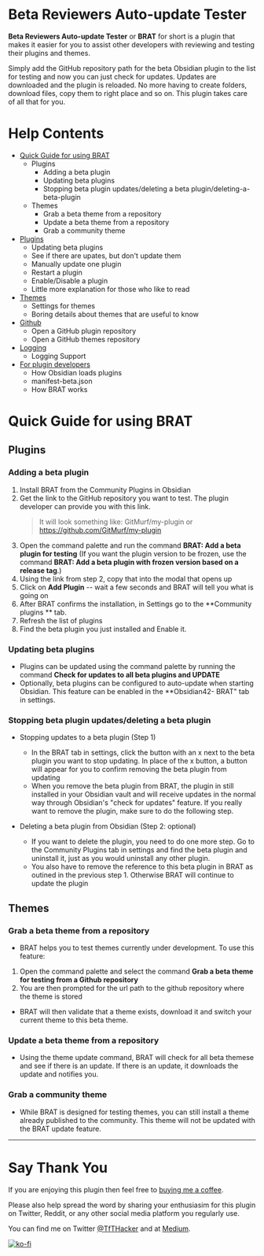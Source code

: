 # Beta Reviewers Auto-update Tester
**Beta Reviewers Auto-update Tester** or **BRAT** for short is a plugin that makes it easier for you to assist other developers with reviewing and testing their plugins and themes. 

Simply add the GitHub repository path for the beta Obsidian plugin to the list for testing and now you can just check for updates. Updates are downloaded and the plugin is reloaded. No more having to create folders, download files, copy them to right place and so on. This plugin takes care of all that for you.

# Help Contents
- [Quick  Guide for using BRAT](#Quick-Guide-for-using-BRAT)
  - Plugins
    - Adding a beta plugin
    - Updating beta plugins
    - Stopping beta plugin updates/deleting a beta plugin/deleting-a-beta-plugin
  - Themes
    - Grab a beta theme from a repository
    - Update a beta theme from a repository
    - Grab a community theme
- [Plugins](/help/plugins.md)
  - Updating beta plugins
  - See if there are upates, but don't update them
  - Manually update one plugin
  - Restart a plugin
  - Enable/Disable a plugin
  - Little more explanation for those who like to read
- [Themes](/help/themes.md)
  - Settings for themes
  - Boring details about themes that are useful to know
- [Github](/help/github.md)
  - Open a GitHub plugin repository
  - Open a GitHub themes repository
- [Logging](/help/logging.md)
  - Logging Support
- [For plugin developers](/help/developers.md)
  - How Obsidian loads plugins
  - manifest-beta.json
  - How BRAT works

# Quick Guide for using BRAT  
## Plugins
### Adding a beta plugin
1. Install BRAT from the Community Plugins in Obsidian 
2. Get the link to the GitHub repository you want to test. The plugin developer can provide you with this link. 
    > It will look something like: GitMurf/my-plugin or https://github.com/GitMurf/my-plugin
3. Open the command palette and run the command **BRAT: Add a beta plugin for testing** (If you want the plugin version to be frozen, use the command **BRAT: Add a beta plugin with frozen version based on a release tag**.)
4. Using the link from step 2, copy that into the modal that opens up
5. Click on **Add Plugin** -- wait a few seconds and BRAT will tell you what is going on
6. After BRAT confirms the installation, in Settings go to the **Community plugins ** tab.
7. Refresh the list of plugins
8. Find the beta plugin you just installed and Enable it.

### Updating beta plugins
- Plugins can be updated using the command palette by running the command **Check for updates to all beta plugins and UPDATE**
- Optionally, beta plugins can be configured to auto-update when starting Obsidian. This feature can be enabled in the **Obsidian42- BRAT" tab in settings.  

### Stopping beta plugin updates/deleting a beta plugin
- Stopping updates to a beta plugin (Step 1)
  - In the BRAT tab in settings, click the button with an x next to the beta plugin you want to stop updating. In place of the x button, a button will appear for you to confirm removing the beta plugin from updating
  - When you remove the beta plugin from BRAT, the plugin in still installed in your Obsidian vault and will receive updates in the normal way through Obsidian's "check for updates" feature. If you really want to remove the plugin, make sure to do the following step.

- Deleting a beta plugin from Obsidian (Step 2: optional)
  - If you want to delete the plugin, you need to do one more step. Go to the Community Plugins tab in settings and find the beta plugin and uninstall it, just as you would uninstall any other plugin.
  - You also have to remove the reference to this beta plugin in BRAT as outined in the previous step 1. Otherwise BRAT will continue to update the plugin

## Themes
### Grab a beta theme from a repository
- BRAT helps you to test themes currently under development. To use this feature:

1. Open the command palette and select the command **Grab a beta theme for testing from a Github repository**
2. You are then prompted for the url path to the github repository where the theme is stored

- BRAT will then validate that a theme exists, download it and switch your current theme to this beta theme.


### Update a beta theme from a repository
- Using the theme update command, BRAT will check for all beta themese and see if there  is an update.  If there is an update, it downloads the update and notifies you.

### Grab a community theme
- While BRAT is designed for testing themes, you can still install a theme already published to the community. This theme will not be updated with the BRAT update feature.

---

# Say Thank You
If you are enjoying this plugin then feel free to [buying me a coffee](https://bit.ly/o42-kofi).

Please also help spread the word by sharing your enthusiasim for this plugin on Twitter, Reddit, or any other social media platform you regularly use. 

You can find me on Twitter [@TfTHacker](https://bit.ly/o42-twitter) and at [Medium](https://bit.ly/o42-medium). 

[![ko-fi](https://ko-fi.com/img/githubbutton_sm.svg)](https://bit.ly/o42-kofi)
